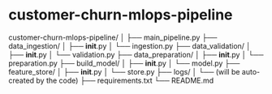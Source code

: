 # customer-churn-mlops-pipeline

customer-churn-mlops-pipeline/
│
├── main_pipeline.py
├── data_ingestion/
│   ├── __init__.py
│   └── ingestion.py
├── data_validation/
│   ├── __init__.py
│   └── validation.py
├── data_preparation/
│   ├── __init__.py
│   └── preparation.py
├── build_model/
│   ├── __init__.py
│   └── model.py
├── feature_store/
│   ├── __init__.py
│   └── store.py
├── logs/
│   └── (will be auto-created by the code)
├── requirements.txt
└── README.md

